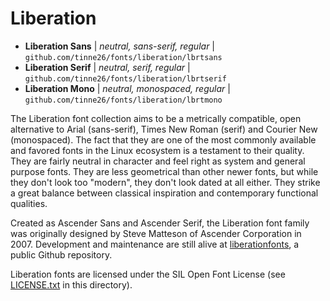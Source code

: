 # Liberation

- **Liberation Sans** | *neutral, sans-serif, regular* | `github.com/tinne26/fonts/liberation/lbrtsans`
- **Liberation Serif** | *neutral, serif, regular* | `github.com/tinne26/fonts/liberation/lbrtserif`
- **Liberation Mono** | *neutral, monospaced, regular* | `github.com/tinne26/fonts/liberation/lbrtmono`

The Liberation font collection aims to be a metrically compatible, open alternative to Arial (sans-serif), Times New Roman (serif) and Courier New (monospaced). The fact that they are one of the most commonly available and favored fonts in the Linux ecosystem is a testament to their quality. They are fairly neutral in character and feel right as system and general purpose fonts. They are less geometrical than other newer fonts, but while they don't look too "modern", they don't look dated at all either. They strike a great balance between classical inspiration and contemporary functional qualities.

Created as Ascender Sans and Ascender Serif, the Liberation font family was originally designed by Steve Matteson of Ascender Corporation in 2007. Development and maintenance are still alive at [liberationfonts](https://github.com/liberationfonts/liberation-fonts), a public Github repository.

Liberation fonts are licensed under the SIL Open Font License (see [LICENSE.txt](https://github.com/tinne26/fonts/blob/main/liberation/LICENSE.txt) in this directory).
